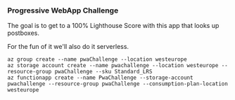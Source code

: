 ### Progressive WebApp Challenge
The goal is to get to a 100% Lighthouse Score with this app that looks up postboxes.

For the fun of it we'll also do it serverless.

	az group create --name pwaChallenge --location westeurope
	az storage account create --name pwachallenge --location westeurope --resource-group pwaChallenge --sku Standard_LRS
	az functionapp create --name PwaChallenge --storage-account pwachallenge --resource-group pwaChallenge --consumption-plan-location westeurope


